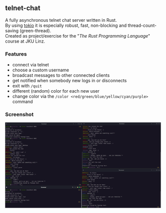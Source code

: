 ## telnet-chat

A fully asynchronous telnet chat server written in Rust.    
By using [tokio](https://docs.rs/tokio) it is especially robust, fast, non-blocking and thread-count-saving (green-thread).    
Created as project/exercise for the "*The Rust Programming Language*" course at JKU Linz.

### Features

- connect via telnet
- choose a custom username
- broadcast messages to other connected clients
- get notified when somebody new logs in or disconnects
- exit with `/quit`
- different (random) color for each new user
- change color via the `/color <red/green/blue/yellow/cyan/purple>` command

### Screenshot

![Example chat with 3 users](screenshots/example.png)